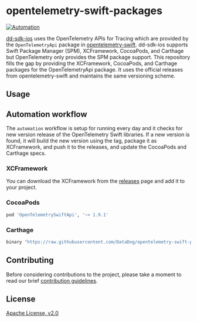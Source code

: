 # opentelemetry-swift-packages

[![Automation](https://github.com/DataDog/opentelemetry-swift-packages/actions/workflows/automation.yaml/badge.svg)](https://github.com/DataDog/opentelemetry-swift-packages/actions/workflows/automation.yaml?query=event%3Aschedule+branch%3Amain)

[dd-sdk-ios](https://github.com/DataDog/dd-sdk-ios) uses the OpenTelemetry APIs
for Tracing which are provided by the `OpenTelemetryApi` package in
[opentelemetry-swift](https://github.com/open-telemetry/opentelemetry-swift).
dd-sdk-ios supports Swift Package Manager (SPM), XCFramework, CocoaPods, and
Carthage but OpenTelemetry only provides the SPM package support. This
repository fills the gap by providing the XCFramework, CocoaPods, and Carthage
packages for the OpenTelemetryApi package. It uses the official releases from
opentelemetry-swift and maintains the same versioning scheme.

## Usage

## Automation workflow

The `automation` workflow is setup for running every day and it checks for new
version release of the OpenTelemetry Swift libraries. If a new version is found,
it will build the new version using the tag, package it as XCFramework, and push
it to the releases, and update the CocoaPods and Carthage specs.

### XCFramework

You can download the XCFramework from the
[releases](https://github.com/DataDog/opentelemetry-swift-packages/releases)
page and add it to your project.

### CocoaPods

```ruby
pod 'OpenTelemetrySwiftApi', '~> 1.9.1'
```

### Carthage

```ruby
binary "https://raw.githubusercontent.com/DataDog/opentelemetry-swift-packages/main/OpenTelemetryApi.json" ~> 1.9.1
```

## Contributing

Before considering contributions to the project, please take a moment to read
our brief [contribution guidelines](CONTRIBUTING.md).

## License

[Apache License, v2.0](LICENSE)
